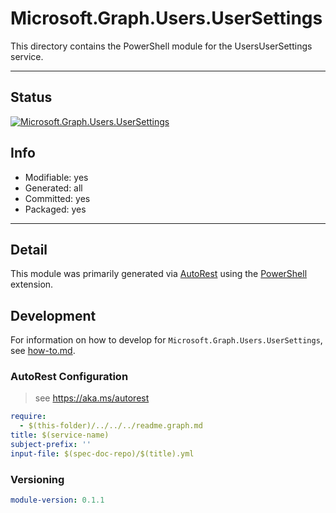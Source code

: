 <!-- region Generated -->
# Microsoft.Graph.Users.UserSettings
This directory contains the PowerShell module for the UsersUserSettings service.

---
## Status
[![Microsoft.Graph.Users.UserSettings](https://img.shields.io/powershellgallery/v/Microsoft.Graph.Users.UserSettings.svg?style=flat-square&label=Microsoft.Graph.Users.UserSettings "Microsoft.Graph.Users.UserSettings")](https://www.powershellgallery.com/packages/Microsoft.Graph.Users.UserSettings/)

## Info
- Modifiable: yes
- Generated: all
- Committed: yes
- Packaged: yes

---
## Detail
This module was primarily generated via [AutoRest](https://github.com/Azure/autorest) using the [PowerShell](https://github.com/Azure/autorest.powershell) extension.

## Development
For information on how to develop for `Microsoft.Graph.Users.UserSettings`, see [how-to.md](how-to.md).
<!-- endregion -->

### AutoRest Configuration

> see https://aka.ms/autorest

``` yaml
require:
  - $(this-folder)/../../../readme.graph.md
title: $(service-name)
subject-prefix: ''
input-file: $(spec-doc-repo)/$(title).yml
```
### Versioning

``` yaml
module-version: 0.1.1
```

